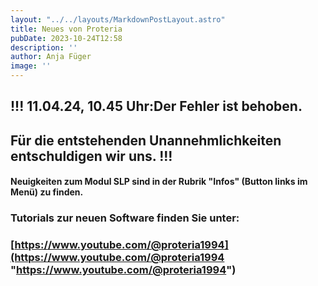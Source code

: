 ```yaml
---
layout: "../../layouts/MarkdownPostLayout.astro"
title: Neues von Proteria 
pubDate: 2023-10-24T12:58
description: ''
author: Anja Füger
image: ''
---
```


## !!! 11.04.24, 10.45 Uhr:Der Fehler ist behoben.

## Für die entstehenden Unannehmlichkeiten entschuldigen wir uns. !!!

#### Neuigkeiten zum Modul SLP sind in der Rubrik \"Infos\" (Button links im Menü) zu finden.

#### 

### Tutorials zur neuen Software finden Sie unter:

### [https://www.youtube.com/@proteria1994](https://www.youtube.com/@proteria1994 "https://www.youtube.com/@proteria1994")